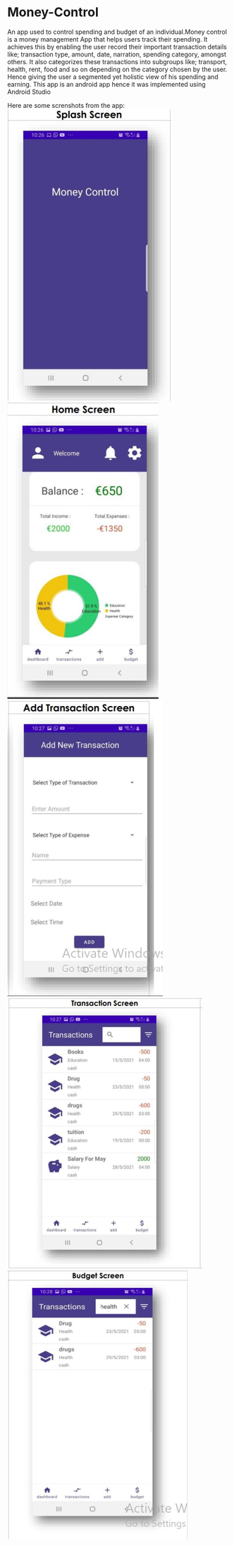 # Money-Control
An app used to control spending and budget of an individual.Money control is a money management App that helps users track their spending. It achieves this by
enabling the user record their important transaction details like; transaction type, amount, date,
narration, spending category, amongst others. It also categorizes these transactions into subgroups
like; transport, health, rent, food and so on depending on the category chosen by the user. Hence
giving the user a segmented yet holistic view of his spending and earning.
This app is an android app hence it was implemented using Android Studio

Here are some screnshots from the app:
![Splash Screen](https://github.com/kaluoji67/Money-Control/blob/4e378818766b63bc177abea809fae955067cff5e/images/splash.JPG)
![Home Screen](https://github.com/kaluoji67/Money-Control/blob/4e378818766b63bc177abea809fae955067cff5e/images/home.JPG)
![Transactions](https://github.com/kaluoji67/Money-Control/blob/4e378818766b63bc177abea809fae955067cff5e/images/transaction.JPG)
![Transsactions](https://github.com/kaluoji67/Money-Control/blob/4e378818766b63bc177abea809fae955067cff5e/images/tranns%202.JPG)
![Budget](https://github.com/kaluoji67/Money-Control/blob/4e378818766b63bc177abea809fae955067cff5e/images/budget%20screen.JPG)

